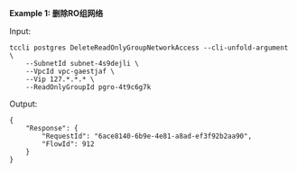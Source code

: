 **Example 1: 删除RO组网络**



Input: 

```
tccli postgres DeleteReadOnlyGroupNetworkAccess --cli-unfold-argument  \
    --SubnetId subnet-4s9dejli \
    --VpcId vpc-gaestjaf \
    --Vip 127.*.*.* \
    --ReadOnlyGroupId pgro-4t9c6g7k
```

Output: 
```
{
    "Response": {
        "RequestId": "6ace8140-6b9e-4e81-a8ad-ef3f92b2aa90",
        "FlowId": 912
    }
}
```

